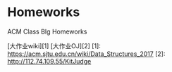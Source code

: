 # Homeworks
ACM Class BIg Homeworks

[大作业wiki][1]
[大作业OJ][2]
  [1]: https://acm.sjtu.edu.cn/wiki/Data_Structures_2017
  [2]: http://112.74.109.55/KitJudge
